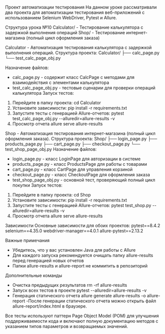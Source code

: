 Проект автоматизации тестирования
На данном уроке рассматривали два проекта для автоматизации тестирования веб-приложений с использованием Selenium WebDriver, Pytest и Allure.

Структура урока №10
Calculator/ - Тестирование калькулятора с задержкой выполнения операций
Shop/ - Тестирование интернет-магазина (полный цикл оформления заказа)

Calculator - Автоматизация тестирования калькулятора с задержкой выполнения операций.
Структура проекта:
Calculator/
├── calc_page.py
└── test_calc_page_obj.py

Назначение файлов:
- calc_page.py - содержит класс CalcPage с методами для взаимодействия с элементами калькулятора
- test_calc_page_obj.py - тестовые сценарии для проверки операций калькулятора
Запуск тестов:
1. Перейдите в папку проекта:
cd Calculator
2. Установите зависимости:
pip install -r requirements.txt
3. Запустите тесты с генерацией Allure-отчетов:
pytest test_calc_page_obj.py --alluredir=allure-results -v
4. Просмотр отчета
allure serve allure-results

Shop - Автоматизация тестирования интернет-магазина (полный цикл оформления заказа).
Структура проекта:
Shop/
├── login_page.py
├── products_page.py
├── cart_page.py
├── checkout_page.py
└── test_shop_page_obj.py
Назначение файлов:
- login_page.py - класс LoginPage для авторизации в системе
- products_page.py - класс ProductsPage для работы с товарами
- cart_page.py - класс CartPage для управления корзиной
- checkout_page.py - класс CheckoutPage для оформления заказа
- test_shop_page_obj.py - основной тест, проверяющий полный цикл покупки
Запуск тестов:
1. Перейдите в папку проекта:
cd Shop
2. Установите зависимости:
pip install -r requirements.txt
3. Запустите тесты с генерацией Allure-отчетов:
pytest test_shop.py --alluredir=allure-results -v
4. Просмотр отчета
allure serve allure-results


Зависимости
Основные зависимости для обоих проектов:
pytest==8.4.2
selenium==4.35.0
webdriver-manager==4.0.1
allure-pytest==2.13.2

Важные примечания
- Убедитесь, что у вас установлен Java для работы с Allure
- Для каждого запуска рекомендуется очищать папку allure-results перед генерацией новых отчетов
- Папки allure-results и allure-report не коммитить в репозиторий

Дополнительные команды
* Очистка предыдущих результатов
rm -rf allure-results
* Запуск всех тестов в проекте
pytest --alluredir=allure-results -v
* Генерация статического отчета
allure generate allure-results -o allure-report
-После генерации статического отчета можно открыть файл allure-report/index.html в браузере.

Все тесты используют паттерн Page Object Model (POM) для улучшения поддерживаемости кода и включают полную документацию методов с указанием типов параметров и возвращаемых значений.